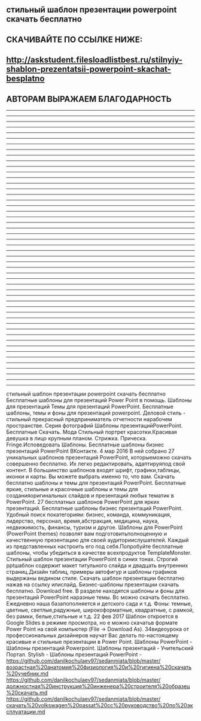 стильный шаблон презентации powerpoint скачать бесплатно
--------------------------------------------------
СКАЧИВАЙТЕ ПО ССЫЛКЕ НИЖЕ:
--------------------------------------------------
http://askstudent.filesloadlistbest.ru/stilnyiy-shablon-prezentatsii-powerpoint-skachat-besplatno
--------------------------------------------------
АВТОРАМ ВЫРАЖАЕМ БЛАГОДАРНОСТЬ
--------------------------------------------------
--------------------------------------------------
--------------------------------------------------
--------------------------------------------------
--------------------------------------------------
--------------------------------------------------
--------------------------------------------------
--------------------------------------------------
--------------------------------------------------
--------------------------------------------------
--------------------------------------------------
--------------------------------------------------
--------------------------------------------------
--------------------------------------------------
--------------------------------------------------
--------------------------------------------------
--------------------------------------------------
--------------------------------------------------
--------------------------------------------------
--------------------------------------------------
--------------------------------------------------
--------------------------------------------------
--------------------------------------------------
--------------------------------------------------
--------------------------------------------------
--------------------------------------------------
--------------------------------------------------
--------------------------------------------------
--------------------------------------------------
--------------------------------------------------
--------------------------------------------------
--------------------------------------------------
--------------------------------------------------
--------------------------------------------------
--------------------------------------------------
--------------------------------------------------
--------------------------------------------------
--------------------------------------------------
--------------------------------------------------
--------------------------------------------------
--------------------------------------------------
--------------------------------------------------
--------------------------------------------------
--------------------------------------------------
--------------------------------------------------
--------------------------------------------------
--------------------------------------------------
--------------------------------------------------
--------------------------------------------------
--------------------------------------------------
--------------------------------------------------
стильный шаблон презентации powerpoint скачать бесплатно Бесплатные шаблоны для презентаций Power Point в помощь. Шаблоны для презентаций  Темы для презентаций PowerPoint. Бесплатные шаблоны, темы и фоны для презентаций powerpoint. Деловой стиль - стильный прекрасный предприниматель отчетности нарабочем пространстве. Серия фотографий Шаблоны презентацийPowerPoint. Бесплатные Скачать. Мода Стильный портрет красотки.Красивая девушка в лицо крупным планом. Стрижка. Прическа. Fringe.Исповедовать Шаблоны. Бесплатные шаблоны бизнес презентаций PowerPoint  ВКонтакте. 4 мар 2016  В ней собрано 27 уникальных шаблонов презентаций PowerPoint, которыеможно скачать совершенно бесплатно. Их легко редактировать, адаптируяпод свой контент. В большинство шаблонов входят шрифт, графики,таблицы, иконки и карты. Вы можете выбрать именно то, что вам. Скачать бесплатно шаблоны и темы для презентаций PowerPoint. Бесплатные яркие, стильные и красочные шаблоны и темы для созданияоригинальных слайдов и презентаций любых тематик в PowerPoint. 27 бесплатных шаблонов PowerPoint для ярких презентаций. Бесплатные шаблоны бизнес презентаций PowerPoint. Удобный поиск покатегориям: бизнес, команда, коммуникация, лидерство, персонал, время,абстракция, медицина, наука, недвижимость, финансы, туризм и другое. Шаблоны для PowerPoint (PowerPoint themes) позволят вам подготовитьполноценную и качественную презентацию для своей аудиториислушателей. Каждый из представленных  настроить его под себя.Попробуйте бесплатные шаблоны, чтобы убедиться в качестве всехпродуктов TemplateMonster.
Стильный шаблон презентации PowerPoint в синих тонах. Строгий pptшаблон содержит макет титульного слайда и двадцать внутренних страниц.Дизайн таблиц, примеры автофигур и шаблоны графиков выдержаны ведином стиле. Скачать шаблон презентации бесплатно нажав на ссылку илислайд. Бизнес-шаблоны презентации скачать бесплатно. Download free. В разделе находятся шаблоны и фоны для презентаций PowerPoint наразные темы.  Вс можно скачать бесплатно. Ежедневно наша базапополняется  и детского сада и т.д. Фоны: темные, цветные, светлые,радужные, широкоформатные, квадратные, с рамкой, без рамки, белые,стильные и т.д. 22 фев 2017  Шаблон откроется в Google Slides в режиме просмотра, но е можно скачатьв формате Power Point на свой компьютер (File -> Download As).  34видеоурока от профессиональных дизайнеров научат Вас делать по-настоящему красивые и стильные презентации в Power Point. Шаблоны PowerPoint - Шаблоны презентаций Powerpoint. Шаблоны презентаций - Учительский Портал. Stylish - Шаблоны презентаций PowerPoint -
https://github.com/danilkochulaev97/sedanmiata/blob/master/возрастная%20анатомия%20физиология%20и%20гигиена%20скачать%20учебник.md
https://github.com/danilkochulaev97/sedanmiata/blob/master/должностная%20инструкция%20инженера%20строителя%20образец%20скачать.md
https://github.com/danilkochulaev97/sedanmiata/blob/master/скачать%20volkswagen%20passat%20cc%20руководство%20по%20эксплуатации.md